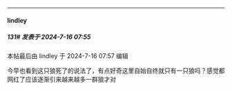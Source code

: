 ﻿
*****

####  lindley  
##### 131#       发表于 2024-7-16 07:55

 本帖最后由 lindley 于 2024-7-16 07:57 编辑 

今早也看到这只狼死了的说法了，有点好奇这里自始自终就只有一只狼吗？感觉都网红了应该逐渐引来越来越多一群狼才对

